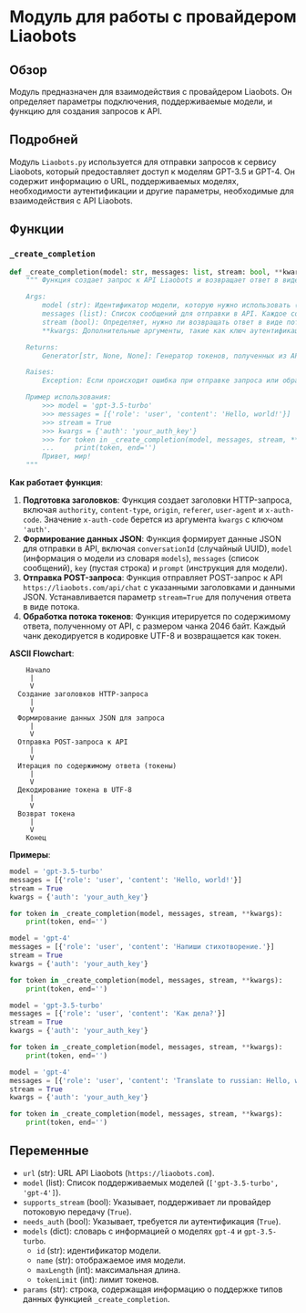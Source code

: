 # Модуль для работы с провайдером Liaobots
## Обзор

Модуль предназначен для взаимодействия с провайдером Liaobots. Он определяет параметры подключения, поддерживаемые модели, и функцию для создания запросов к API.

## Подробней

Модуль `Liaobots.py` используется для отправки запросов к сервису Liaobots, который предоставляет доступ к моделям GPT-3.5 и GPT-4. Он содержит информацию о URL, поддерживаемых моделях, необходимости аутентификации и другие параметры, необходимые для взаимодействия с API Liaobots.

## Функции

### `_create_completion`

```python
def _create_completion(model: str, messages: list, stream: bool, **kwargs):
    """ Функция создает запрос к API Liaobots и возвращает ответ в виде потока токенов.

    Args:
        model (str): Идентификатор модели, которую нужно использовать (например, 'gpt-3.5-turbo', 'gpt-4').
        messages (list): Список сообщений для отправки в API. Каждое сообщение представляет собой словарь с ключами 'role' и 'content'.
        stream (bool): Определяет, нужно ли возвращать ответ в виде потока.
        **kwargs: Дополнительные аргументы, такие как ключ аутентификации.

    Returns:
        Generator[str, None, None]: Генератор токенов, полученных из API.

    Raises:
        Exception: Если происходит ошибка при отправке запроса или обработке ответа.

    Пример использования:
        >>> model = 'gpt-3.5-turbo'
        >>> messages = [{'role': 'user', 'content': 'Hello, world!'}]
        >>> stream = True
        >>> kwargs = {'auth': 'your_auth_key'}
        >>> for token in _create_completion(model, messages, stream, **kwargs):
        ...     print(token, end='')
        Привет, мир!
    """
```

**Как работает функция**:

1.  **Подготовка заголовков**: Функция создает заголовки HTTP-запроса, включая `authority`, `content-type`, `origin`, `referer`, `user-agent` и `x-auth-code`. Значение `x-auth-code` берется из аргумента `kwargs` с ключом `'auth'`.
2.  **Формирование данных JSON**: Функция формирует данные JSON для отправки в API, включая `conversationId` (случайный UUID), `model` (информация о модели из словаря `models`), `messages` (список сообщений), `key` (пустая строка) и `prompt` (инструкция для модели).
3.  **Отправка POST-запроса**: Функция отправляет POST-запрос к API `https://liaobots.com/api/chat` с указанными заголовками и данными JSON. Устанавливается параметр `stream=True` для получения ответа в виде потока.
4.  **Обработка потока токенов**: Функция итерируется по содержимому ответа, полученному от API, с размером чанка 2046 байт. Каждый чанк декодируется в кодировке UTF-8 и возвращается как токен.

**ASCII Flowchart**:

```
    Начало
     |
     V
  Создание заголовков HTTP-запроса
     |
     V
  Формирование данных JSON для запроса
     |
     V
  Отправка POST-запроса к API
     |
     V
  Итерация по содержимому ответа (токены)
     |
     V
  Декодирование токена в UTF-8
     |
     V
  Возврат токена
     |
     V
    Конец
```

**Примеры**:

```python
model = 'gpt-3.5-turbo'
messages = [{'role': 'user', 'content': 'Hello, world!'}]
stream = True
kwargs = {'auth': 'your_auth_key'}

for token in _create_completion(model, messages, stream, **kwargs):
    print(token, end='')
```
```python
model = 'gpt-4'
messages = [{'role': 'user', 'content': 'Напиши стихотворение.'}]
stream = True
kwargs = {'auth': 'your_auth_key'}

for token in _create_completion(model, messages, stream, **kwargs):
    print(token, end='')
```
```python
model = 'gpt-3.5-turbo'
messages = [{'role': 'user', 'content': 'Как дела?'}]
stream = True
kwargs = {'auth': 'your_auth_key'}

for token in _create_completion(model, messages, stream, **kwargs):
    print(token, end='')
```
```python
model = 'gpt-4'
messages = [{'role': 'user', 'content': 'Translate to russian: Hello, world!'}]
stream = True
kwargs = {'auth': 'your_auth_key'}

for token in _create_completion(model, messages, stream, **kwargs):
    print(token, end='')
```

## Переменные

-   `url` (str): URL API Liaobots (`https://liaobots.com`).
-   `model` (list): Список поддерживаемых моделей (`['gpt-3.5-turbo', 'gpt-4']`).
-   `supports_stream` (bool): Указывает, поддерживает ли провайдер потоковую передачу (`True`).
-   `needs_auth` (bool): Указывает, требуется ли аутентификация (`True`).
-   `models` (dict): словарь с информацией о моделях `gpt-4` и `gpt-3.5-turbo`.
    -   `id` (str): идентификатор модели.
    -   `name` (str): отображаемое имя модели.
    -   `maxLength` (int): максимальная длина.
    -   `tokenLimit` (int): лимит токенов.
-   `params` (str): строка, содержащая информацию о поддержке типов данных функцией `_create_completion`.